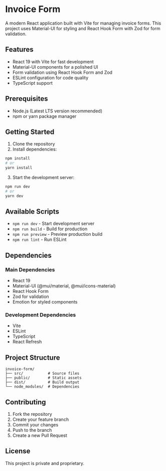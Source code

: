 # Invoice Form

A modern React application built with Vite for managing invoice forms. This project uses Material-UI for styling and React Hook Form with Zod for form validation.

## Features

- React 19 with Vite for fast development
- Material-UI components for a polished UI
- Form validation using React Hook Form and Zod
- ESLint configuration for code quality
- TypeScript support

## Prerequisites

- Node.js (Latest LTS version recommended)
- npm or yarn package manager

## Getting Started

1. Clone the repository
2. Install dependencies:
```bash
npm install
# or
yarn install
```

3. Start the development server:
```bash
npm run dev
# or
yarn dev
```

## Available Scripts

- `npm run dev` - Start development server
- `npm run build` - Build for production
- `npm run preview` - Preview production build
- `npm run lint` - Run ESLint

## Dependencies

### Main Dependencies
- React 19
- Material-UI (@mui/material, @mui/icons-material)
- React Hook Form
- Zod for validation
- Emotion for styled components

### Development Dependencies
- Vite
- ESLint
- TypeScript
- React Refresh

## Project Structure

```
invoice-form/
├── src/           # Source files
├── public/        # Static assets
├── dist/          # Build output
└── node_modules/  # Dependencies
```

## Contributing

1. Fork the repository
2. Create your feature branch
3. Commit your changes
4. Push to the branch
5. Create a new Pull Request

## License

This project is private and proprietary.
